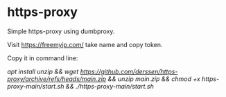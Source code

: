 # https-proxy
Simple https-proxy using dumbproxy.

Visit https://freemyip.com/ take name and copy token.


Copy it in command line:

*apt install unzip && wget https://github.com/derssen/https-proxy/archive/refs/heads/main.zip && unzip main.zip && chmod +x https-proxy-main/start.sh && ./https-proxy-main/start.sh*
